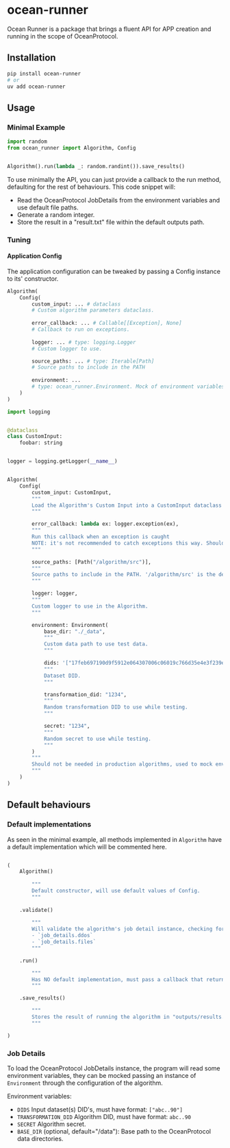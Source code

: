 # ocean-runner

Ocean Runner is a package that brings a fluent API for APP creation and running in the scope of OceanProtocol.


## Installation

```bash
pip install ocean-runner
# or
uv add ocean-runner
```

## Usage

### Minimal Example

```python
import random
from ocean_runner import Algorithm, Config


Algorithm().run(lambda _: random.randint()).save_results()    
```

To use minimally the API, you can just provide a callback to the run method, defaulting for the rest of behaviours. This code snippet will:

- Read the OceanProtocol JobDetails from the environment variables and use default file paths.
- Generate a random integer.
- Store the result in a "result.txt" file within the default outputs path.

### Tuning

#### Application Config

The application configuration can be tweaked by passing a Config instance to its' constructor.

```python
Algorithm(
    Config(
        custom_input: ... # dataclass
        # Custom algorithm parameters dataclass.
        
        error_callback: ... # Callable[[Exception], None]
        # Callback to run on exceptions.
        
        logger: ... # type: logging.Logger
        # Custom logger to use.

        source_paths: ... # type: Iterable[Path]
        # Source paths to include in the PATH
        
        environment: ... 
        # type: ocean_runner.Environment. Mock of environment variables.
    )
)
```

```python
import logging


@dataclass
class CustomInput:
    foobar: string 


logger = logging.getLogger(__name__)


Algorithm(
    Config(
        custom_input: CustomInput,
        """
        Load the Algorithm's Custom Input into a CustomInput dataclass instance.
        """

        error_callback: lambda ex: logger.exception(ex),
        """
        Run this callback when an exception is caught
        NOTE: it's not recommended to catch exceptions this way. Should re-raise and halt the execution.
        """

        source_paths: [Path("/algorithm/src")],
        """
        Source paths to include in the PATH. '/algorithm/src' is the default since our templates place the algorithm source files there.
        """

        logger: logger,
        """
        Custom logger to use in the Algorithm.
        """

        environment: Environment(
            base_dir: "./_data",
            """
            Custom data path to use test data.
            """

            dids: '["17feb697190d9f5912e064307006c06019c766d35e4e3f239ebb69fb71096e42"]',
            """
            Dataset DID.
            """

            transformation_did: "1234",
            """
            Random transformation DID to use while testing.
            """

            secret: "1234",
            """
            Random secret to use while testing.
            """
        )
        """
        Should not be needed in production algorithms, used to mock environment variables, defaults to using env.
        """
    )
)

```

## Default behaviours

### Default implementations

As seen in the minimal example, all methods implemented in `Algorithm` have a default implementation which will be commented here.

```python

(
    Algorithm()
    
        """
        Default constructor, will use default values of Config.
        """
    
    .validate()
    
        """
        Will validate the algorithm's job detail instance, checking for the existence of:
        - `job_details.ddos` 
        - `job_details.files`
        """

    .run()

        """ 
        Has NO default implementation, must pass a callback that returns a result of any type.
        """

    .save_results()

        """
        Stores the result of running the algorithm in "outputs/results.txt"
        """

)


```

### Job Details

To load the OceanProtocol JobDetails instance, the program will read some environment variables, they can be mocked passing an instance of `Environment` through the configuration of the algorithm.

Environment variables:
- `DIDS` Input dataset(s) DID's, must have format: `["abc..90"]`
- `TRANSFORMATION_DID` Algorithm DID, must have format: `abc..90`
- `SECRET` Algorithm secret.
- `BASE_DIR` (optional, default="/data"): Base path to the OceanProtocol data directories.
